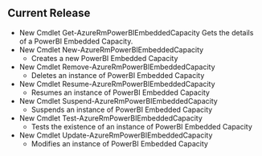 <!--
    Please leave this section at the top of the change log.

    Changes for the current release should go under the section titled "Current Release", and should adhere to the following format:

    ## Current Release
    * Overview of change #1
        - Additional information about change #1
    * Overview of change #2
        - Additional information about change #2
        - Additional information about change #2
    * Overview of change #3
    * Overview of change #4
        - Additional information about change #4

    ## YYYY.MM.DD - Version X.Y.Z (Previous Release)
    * Overview of change #1
        - Additional information about change #1
-->
## Current Release

* New Cmdlet Get-AzureRmPowerBIEmbeddedCapacity
      Gets the details of a PowerBI Embedded Capacity.
* New Cmdlet New-AzureRmPowerBIEmbeddedCapacity
    - Creates a new PowerBI Embedded Capacity
* New Cmdlet Remove-AzureRmPowerBIEmbeddedCapacity
    - Deletes an instance of PowerBI Embedded Capacity
* New Cmdlet Resume-AzureRmPowerBIEmbeddedCapacity
    - Resumes an instance of PowerBI Embedded Capacity
* New Cmdlet Suspend-AzureRmPowerBIEmbeddedCapacity
    - Suspends an instance of PowerBI Embedded Capacity
* New Cmdlet Test-AzureRmPowerBIEmbeddedCapacity
    - Tests the existence of an instance of PowerBI Embedded Capacity
* New Cmdlet Update-AzureRmPowerBIEmbeddedCapacity
    - Modifies an instance of PowerBI Embedded Capacity
